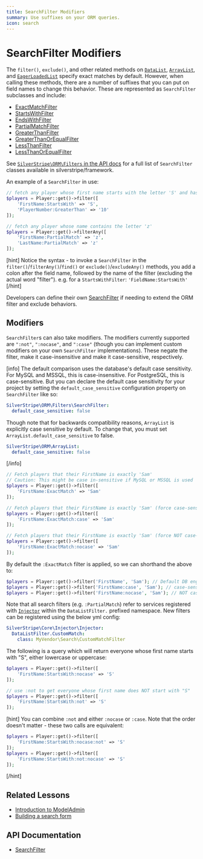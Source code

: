 ```yaml
---
title: SearchFilter Modifiers
summary: Use suffixes on your ORM queries.
icon: search
---
```


# SearchFilter Modifiers

The `filter()`, `exclude()`, and other related methods on [`DataList`](api:SilverStripe\ORM\DataList), [`ArrayList`](api:SilverStripe\ORM\ArrayList), and [`EagerLoadedList`](api:SilverStripe\ORM\EagerLoadedList) specify exact matches by default. However, when calling these methods, there are a number of suffixes that
you can put on field names to change this behavior. These are represented as `SearchFilter` subclasses and include:

 * [ExactMatchFilter](api:SilverStripe\ORM\Filters\ExactMatchFilter)
 * [StartsWithFilter](api:SilverStripe\ORM\Filters\StartsWithFilter)
 * [EndsWithFilter](api:SilverStripe\ORM\Filters\EndsWithFilter) 
 * [PartialMatchFilter](api:SilverStripe\ORM\Filters\PartialMatchFilter)
 * [GreaterThanFilter](api:SilverStripe\ORM\Filters\GreaterThanFilter)
 * [GreaterThanOrEqualFilter](api:SilverStripe\ORM\Filters\GreaterThanOrEqualFilter)
 * [LessThanFilter](api:SilverStripe\ORM\Filters\LessThanFilter)
 * [LessThanOrEqualFilter](api:SilverStripe\ORM\Filters\LessThanOrEqualFilter)

See [`SilverStripe\ORM\Filters` in the API docs](api:SilverStripe\ORM\Filters) for a full list of `SearchFilter` classes available in silverstripe/framework.

An example of a `SearchFilter` in use:

```php
// fetch any player whose first name starts with the letter 'S' and has a PlayerNumber greater than 10
$players = Player::get()->filter([
    'FirstName:StartsWith' => 'S',
    'PlayerNumber:GreaterThan' => '10'
]);

// fetch any player whose name contains the letter 'z'
$players = Player::get()->filterAny([
    'FirstName:PartialMatch' => 'z',
    'LastName:PartialMatch' => 'z'
]);
```

[hint]
Notice the syntax - to invoke a `SearchFilter` in the `filter()`/`filterAny()`/`find()` or `exclude()`/`excludeAny()` methods, you add a colon after the field name, followed by the name of the filter (excluding the actual word "filter"). e.g. for a `StartsWithFilter`: `'FieldName:StartsWith'`
[/hint]

Developers can define their own [SearchFilter](api:SilverStripe\ORM\Filters\SearchFilter) if needing to extend the ORM filter and exclude behaviors.

## Modifiers

`SearchFilter`s can also take modifiers. The modifiers currently supported are `":not"`, `":nocase"`, and
`":case"` (though you can implement custom modifiers on your own `SearchFilter` implementations). These negate the filter, make it case-insensitive and make it case-sensitive, respectively.

[info]
The default comparison uses the database's default case sensitivity. For MySQL and MSSQL, this is case-insensitive. For PostgreSQL, this is case-sensitive. But you can declare the default
case sensitivity for your project by setting the `default_case_sensitive` configuration property on `SearchFilter` like so:

```yml
SilverStripe\ORM\Filters\SearchFilter:
  default_case_sensitive: false
```

Though note that for backwards compatibility reasons, `ArrayList` is explicitly case sensitive by default. To change that, you must set `ArrayList.default_case_sensitive` to false.

```yml
SilverStripe\ORM\ArrayList:
  default_case_sensitive: false
```
[/info]

```php
// Fetch players that their FirstName is exactly 'Sam'
// Caution: This might be case in-sensitive if MySQL or MSSQL is used
$players = Player::get()->filter([
    'FirstName:ExactMatch' => 'Sam'
]);

// Fetch players that their FirstName is exactly 'Sam' (force case-sensitive)
$players = Player::get()->filter([
    'FirstName:ExactMatch:case' => 'Sam'
]);

// Fetch players that their FirstName is exactly 'Sam' (force NOT case-sensitive)
$players = Player::get()->filter([
    'FirstName:ExactMatch:nocase' => 'Sam'
]);
```

By default the `:ExactMatch` filter is applied, so we can shorthand the above to:
```php
$players = Player::get()->filter('FirstName', 'Sam'); // Default DB engine behaviour
$players = Player::get()->filter('FirstName:case', 'Sam'); // case-sensitive
$players = Player::get()->filter('FirstName:nocase', 'Sam'); // NOT case-sensitive
```

Note that all search filters (e.g. `:PartialMatch`) refer to services registered with [`Injector`](api:SilverStripe\Core\Injector\Injector)
within the `DataListFilter.` prefixed namespace. New filters can be registered using the below yml
config:

```yaml
SilverStripe\Core\Injector\Injector:
  DataListFilter.CustomMatch:
    class: MyVendor\Search\CustomMatchFilter
```

The following is a query which will return everyone whose first name starts with "S", either lowercase or uppercase:

```php
$players = Player::get()->filter([
    'FirstName:StartsWith:nocase' => 'S'
]);

// use :not to get everyone whose first name does NOT start with "S"
$players = Player::get()->filter([
    'FirstName:StartsWith:not' => 'S'
]);
```

[hint]
You can combine `:not` and either `:nocase` or `:case`. Note that the order doesn't matter - these two calls are equivalent:

```php
$players = Player::get()->filter([
    'FirstName:StartsWith:nocase:not' => 'S'
]);
$players = Player::get()->filter([
    'FirstName:StartsWith:not:nocase' => 'S'
]);
```
[/hint]

## Related Lessons
* [Introduction to ModelAdmin](https://www.silverstripe.org/learn/lessons/v4/introduction-to-modeladmin-1)
* [Building a search form](https://www.silverstripe.org/learn/lessons/v4/building-a-search-form-1)

## API Documentation

* [SearchFilter](api:SilverStripe\ORM\Filters\SearchFilter)
